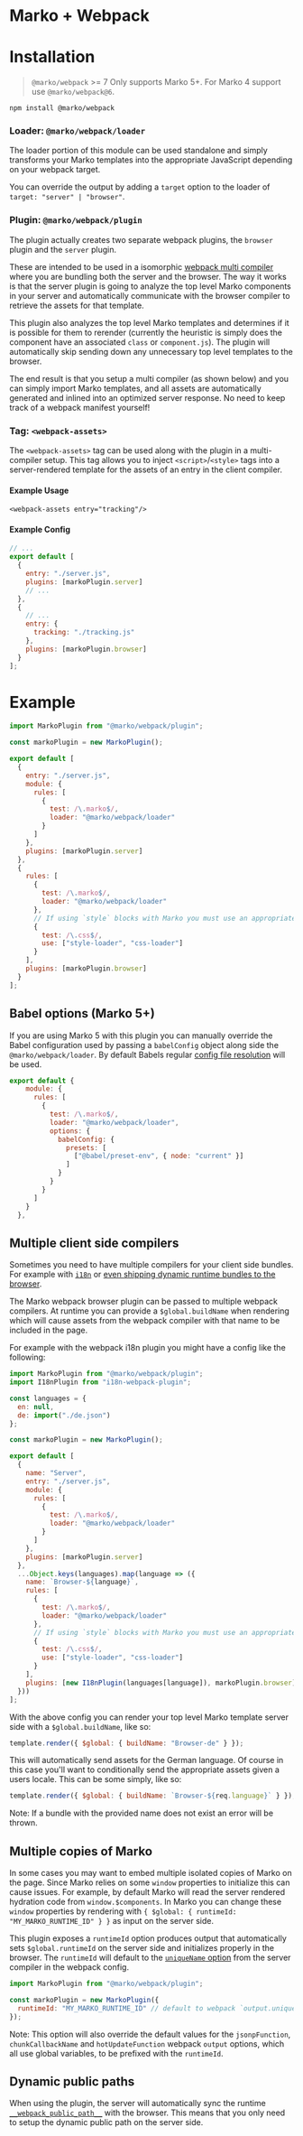 # Marko + Webpack

# Installation

> `@marko/webpack` >= 7 Only supports Marko 5+.
> For Marko 4 support use `@marko/webpack@6`.

```console
npm install @marko/webpack
```

### Loader: `@marko/webpack/loader`

The loader portion of this module can be used standalone and simply transforms your Marko templates into the appropriate JavaScript depending on your webpack target.

You can override the output by adding a `target` option to the loader of `target: "server" | "browser"`.

### Plugin: `@marko/webpack/plugin`

The plugin actually creates two separate webpack plugins, the `browser` plugin and the `server` plugin.

These are intended to be used in a isomorphic [webpack multi compiler](https://github.com/webpack/webpack/tree/master/examples/multi-compiler) where you are bundling both the server and the browser. The way it works is that the server plugin is going to analyze the top level Marko components in your server and automatically communicate with the browser compiler to retrieve the assets for that template.

This plugin also analyzes the top level Marko templates and determines if it is possible for them to rerender (currently the heuristic is simply does the component have an associated `class` or `component.js`). The plugin will automatically skip sending down any unnecessary top level templates to the browser.

The end result is that you setup a multi compiler (as shown below) and you can simply import Marko templates, and all assets are automatically generated and inlined into an optimized server response. No need to keep track of a webpack manifest yourself!

### Tag: `<webpack-assets>`

The `<webpack-assets>` tag can be used along with the plugin in a multi-compiler setup. This tag allows you to inject `<script>`/`<style>` tags into a server-rendered template for the assets of an entry in the client compiler.

#### Example Usage

```marko
<webpack-assets entry="tracking"/>
```

#### Example Config

```js
// ...
export default [
  {
    entry: "./server.js",
    plugins: [markoPlugin.server]
    // ...
  },
  {
    // ...
    entry: {
      tracking: "./tracking.js"
    },
    plugins: [markoPlugin.browser]
  }
];
```

# Example

```javascript
import MarkoPlugin from "@marko/webpack/plugin";

const markoPlugin = new MarkoPlugin();

export default [
  {
    entry: "./server.js",
    module: {
      rules: [
        {
          test: /\.marko$/,
          loader: "@marko/webpack/loader"
        }
      ]
    },
    plugins: [markoPlugin.server]
  },
  {
    rules: [
      {
        test: /\.marko$/,
        loader: "@marko/webpack/loader"
      },
      // If using `style` blocks with Marko you must use an appropriate loader
      {
        test: /\.css$/,
        use: ["style-loader", "css-loader"]
      }
    ],
    plugins: [markoPlugin.browser]
  }
];
```

## Babel options (Marko 5+)

If you are using Marko 5 with this plugin you can manually override the Babel configuration used by passing a `babelConfig` object along side the `@marko/webpack/loader`. By default Babels regular [config file resolution](https://babeljs.io/docs/en/config-files) will be used.

```javascript
export default {
    module: {
      rules: [
        {
          test: /\.marko$/,
          loader: "@marko/webpack/loader",
          options: {
            babelConfig: {
              presets: [
                ["@babel/preset-env", { node: "current" }]
              ]
            }
          }
        }
      ]
    }
  },
```

## Multiple client side compilers

Sometimes you need to have multiple compilers for your client side bundles. For example with [`i18n`](https://github.com/webpack/webpack/tree/master/examples/i18n) or [even shipping dynamic runtime bundles to the browser](https://github.com/eBay/arc/tree/master/packages/arc-webpack).

The Marko webpack browser plugin can be passed to multiple webpack compilers. At runtime you can provide a `$global.buildName` when rendering which will cause assets from the webpack compiler with that name to be included in the page.

For example with the webpack i18n plugin you might have a config like the following:

```js
import MarkoPlugin from "@marko/webpack/plugin";
import I18nPlugin from "i18n-webpack-plugin";

const languages = {
  en: null,
  de: import("./de.json")
};

const markoPlugin = new MarkoPlugin();

export default [
  {
    name: "Server",
    entry: "./server.js",
    module: {
      rules: [
        {
          test: /\.marko$/,
          loader: "@marko/webpack/loader"
        }
      ]
    },
    plugins: [markoPlugin.server]
  },
  ...Object.keys(languages).map(language => ({
    name: `Browser-${language}`,
    rules: [
      {
        test: /\.marko$/,
        loader: "@marko/webpack/loader"
      },
      // If using `style` blocks with Marko you must use an appropriate loader
      {
        test: /\.css$/,
        use: ["style-loader", "css-loader"]
      }
    ],
    plugins: [new I18nPlugin(languages[language]), markoPlugin.browser]
  }))
];
```

With the above config you can render your top level Marko template server side with a `$global.buildName`, like so:

```javascript
template.render({ $global: { buildName: "Browser-de" } });
```

This will automatically send assets for the German language.
Of course in this case you'll want to conditionally send the appropriate assets given a users locale. This can be some simply, like so:

```javascript
template.render({ $global: { buildName: `Browser-${req.language}` } });
```

Note: If a bundle with the provided name does not exist an error will be thrown.

## Multiple copies of Marko

In some cases you may want to embed multiple isolated copies of Marko on the page. Since Marko relies on some `window` properties to initialize this can cause issues. For example, by default Marko will read the server rendered hydration code from `window.$components`. In Marko you can change these `window` properties by rendering with `{ $global: { runtimeId: "MY_MARKO_RUNTIME_ID" } }` as input on the server side.

This plugin exposes a `runtimeId` option produces output that automatically sets `$global.runtimeId` on the server side and initializes properly in the browser.
The `runtimeId` will default to the [`uniqueName` option](https://webpack.js.org/configuration/output/#outputuniquename) from the server compiler in the webpack config.

```js
import MarkoPlugin from "@marko/webpack/plugin";

const markoPlugin = new MarkoPlugin({
  runtimeId: "MY_MARKO_RUNTIME_ID" // default to webpack `output.uniqueName` option.
});
```

Note: This option will also override the default values for the `jsonpFunction`, `chunkCallbackName` and `hotUpdateFunction` webpack `output` options, which all use global variables, to be prefixed with the `runtimeId`.

## Dynamic public paths

When using the plugin, the server will automatically sync the runtime [`__webpack_public_path__`](https://webpack.js.org/guides/public-path/#on-the-fly) with the browser.
This means that you only need to setup the dynamic public path on the server side.
